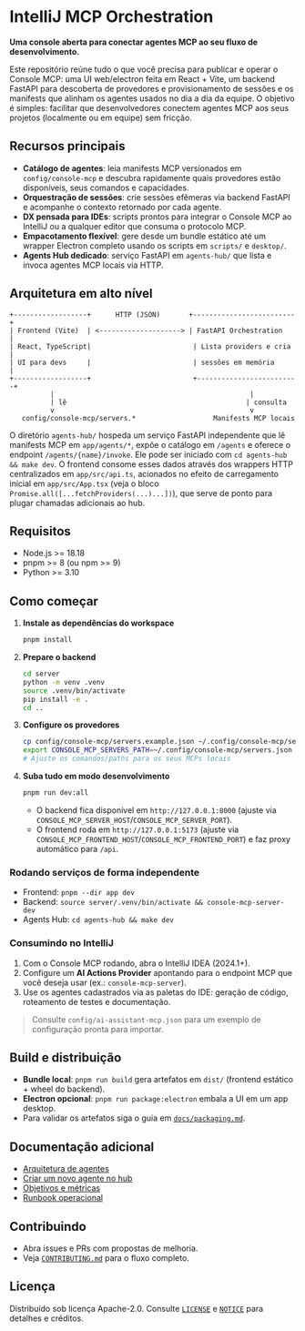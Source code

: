 # IntelliJ MCP Orchestration

**Uma console aberta para conectar agentes MCP ao seu fluxo de desenvolvimento.**

Este repositório reúne tudo o que você precisa para publicar e operar o Console MCP: uma UI web/electron feita em
React + Vite, um backend FastAPI para descoberta de provedores e provisionamento de sessões e os manifests que alinham
os agentes usados no dia a dia da equipe. O objetivo é simples: facilitar que desenvolvedores conectem agentes MCP aos
seus projetos (localmente ou em equipe) sem fricção.

## Recursos principais

- **Catálogo de agentes**: leia manifests MCP versionados em `config/console-mcp` e descubra rapidamente quais
  provedores estão disponíveis, seus comandos e capacidades.
- **Orquestração de sessões**: crie sessões efêmeras via backend FastAPI e acompanhe o contexto retornado por cada
  agente.
- **DX pensada para IDEs**: scripts prontos para integrar o Console MCP ao IntelliJ ou a qualquer editor que consuma o
  protocolo MCP.
- **Empacotamento flexível**: gere desde um bundle estático até um wrapper Electron completo usando os scripts em
  `scripts/` e `desktop/`.
- **Agents Hub dedicado**: serviço FastAPI em `agents-hub/` que lista e invoca agentes MCP locais via HTTP.

## Arquitetura em alto nível

```
+------------------+      HTTP (JSON)       +-------------------------+
| Frontend (Vite)  | <--------------------> | FastAPI Orchestration   |
| React, TypeScript|                         | Lista providers e cria |
| UI para devs     |                         | sessões em memória      |
+------------------+                         +-------------------------+
          |                                                |
          | lê                                            | consulta
          v                                                v
   config/console-mcp/servers.*                   Manifests MCP locais

```

O diretório `agents-hub/` hospeda um serviço FastAPI independente que lê manifests MCP em `app/agents/*`, expõe o catálogo em
`/agents` e oferece o endpoint `/agents/{name}/invoke`. Ele pode ser iniciado com `cd agents-hub && make dev`. O frontend consome
esses dados através dos wrappers HTTP centralizados em `app/src/api.ts`, acionados no efeito de carregamento inicial em
`app/src/App.tsx` (veja o bloco `Promise.all([...fetchProviders(...)...])`), que serve de ponto para plugar chamadas adicionais ao
hub.

## Requisitos

- Node.js >= 18.18
- pnpm >= 8 (ou npm >= 9)
- Python >= 3.10

## Como começar

1. **Instale as dependências do workspace**
   ```bash
   pnpm install
   ```
2. **Prepare o backend**
   ```bash
   cd server
   python -m venv .venv
   source .venv/bin/activate
   pip install -e .
   cd ..
   ```
3. **Configure os provedores**
   ```bash
   cp config/console-mcp/servers.example.json ~/.config/console-mcp/servers.json
   export CONSOLE_MCP_SERVERS_PATH=~/.config/console-mcp/servers.json
   # Ajuste os comandos/paths para os seus MCPs locais
   ```
4. **Suba tudo em modo desenvolvimento**
   ```bash
   pnpm run dev:all
   ```
   - O backend fica disponível em `http://127.0.0.1:8000` (ajuste via `CONSOLE_MCP_SERVER_HOST`/`CONSOLE_MCP_SERVER_PORT`).
   - O frontend roda em `http://127.0.0.1:5173` (ajuste via `CONSOLE_MCP_FRONTEND_HOST`/`CONSOLE_MCP_FRONTEND_PORT`) e faz proxy automático para `/api`.

### Rodando serviços de forma independente

- Frontend: `pnpm --dir app dev`
- Backend: `source server/.venv/bin/activate && console-mcp-server-dev`
- Agents Hub: `cd agents-hub && make dev`

### Consumindo no IntelliJ

1. Com o Console MCP rodando, abra o IntelliJ IDEA (2024.1+).
2. Configure um **AI Actions Provider** apontando para o endpoint MCP que você deseja usar (ex.: `console-mcp-server`).
3. Use os agentes cadastrados via as paletas do IDE: geração de código, roteamento de testes e documentação.

> Consulte `config/ai-assistant-mcp.json` para um exemplo de configuração pronta para importar.

## Build e distribuição

- **Bundle local**: `pnpm run build` gera artefatos em `dist/` (frontend estático + wheel do backend).
- **Electron opcional**: `pnpm run package:electron` embala a UI em um app desktop.
- Para validar os artefatos siga o guia em [`docs/packaging.md`](docs/packaging.md).

## Documentação adicional

- [Arquitetura de agentes](docs/agents-and-routing.md)
- [Criar um novo agente no hub](docs/agents/new-agent.md)
- [Objetivos e métricas](docs/objectives.md)
- [Runbook operacional](docs/runbook.md)

## Contribuindo

- Abra issues e PRs com propostas de melhoria.
- Veja [`CONTRIBUTING.md`](CONTRIBUTING.md) para o fluxo completo.

## Licença

Distribuído sob licença Apache-2.0. Consulte [`LICENSE`](LICENSE) e [`NOTICE`](NOTICE) para detalhes e créditos.

